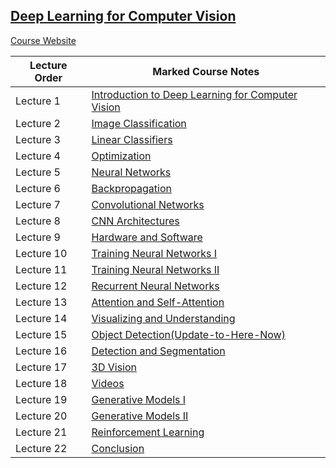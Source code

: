 ## [Deep Learning for Computer Vision](https://www.youtube.com/watch?v=dJYGatp4SvA&list=PL5-TkQAfAZFbzxjBHtzdVCWE0Zbhomg7r)

[Course Website](https://web.eecs.umich.edu/~justincj/teaching/eecs498/FA2020/)

Lecture Order| Marked Course Notes
--- | --- |
Lecture 1 | [Introduction to Deep Learning for Computer Vision](https://drive.google.com/file/d/1WNIROKvdkBtxKLBTBv-MeV_EoP3QTf9F/view?usp=sharing)
Lecture 2 | [Image Classification](https://drive.google.com/file/d/1W1nCFIS5j2ZIdVUIhLAeC6Nzr03wTuNN/view?usp=sharing)
Lecture 3 | [Linear Classifiers](https://drive.google.com/file/d/1E5lzOTC_iaAWcyW2HlcWToN0uUBRtnk3/view?usp=sharing)
Lecture 4 | [Optimization](https://drive.google.com/file/d/1qE_fMj0oAbfHm69V2hYbriksjXYkRY0D/view?usp=sharing)
Lecture 5 | [Neural Networks](https://drive.google.com/file/d/1b_vYdkpB21ezuoOo8UzRmqvTdbL_zdmR/view?usp=sharing)
Lecture 6 | [Backpropagation](https://drive.google.com/file/d/1rpMqzAIiXB5wLlw-JNNvjbEuxvlrRmry/view?usp=sharing)
Lecture 7 | [Convolutional Networks](https://drive.google.com/file/d/1-Mc3HGWSYrNv2HOjhOVSE7dNJEZIBkf6/view?usp=sharing)
Lecture 8 | [CNN Architectures](https://drive.google.com/file/d/1_2e11Ixk3L7Vaz0XBwrOGZxEt4qAC12p/view?usp=sharing)
Lecture 9 | [Hardware and Software](https://drive.google.com/file/d/1stt5P2NvSAMM3cYXNqSvCYAH-q5Mm9Ph/view?usp=sharing)
Lecture 10 | [Training Neural Networks I](https://drive.google.com/file/d/1Ffu5sS-_VkOM7x1XqjIyvzIaAaXqEsDw/view?usp=sharing)
Lecture 11 | [Training Neural Networks II](https://drive.google.com/file/d/12sqUOCBjbgJQsmAjTJgTXMa7_31N_2SI/view?usp=sharing)
Lecture 12 | [Recurrent Neural Networks](https://drive.google.com/file/d/1WZ69vBBRVizGZTlUkVsv_8GA9W8UA9Fv/view?usp=sharing)
Lecture 13 | [Attention and Self-Attention](https://drive.google.com/file/d/1EmmhwUcGTjAyI35dq1e75jyEdWZLAMd2/view?usp=sharing)
Lecture 14 | [Visualizing and Understanding](https://drive.google.com/file/d/1cf07D19m3SY60_qXhEIvbX3S27jhQ3Jc/view?usp=sharing)
Lecture 15 | [Object Detection(Update-to-Here-Now)](https://drive.google.com/file/d/16BkC2gTiCMfEH9vITYEshjYLu7pZWO6G/view?usp=sharing)
Lecture 16 | [Detection and Segmentation]()
Lecture 17 | [3D Vision]()
Lecture 18 | [Videos]()
Lecture 19 | [Generative Models I]()
Lecture 20 | [Generative Models II]()
Lecture 21 | [Reinforcement Learning]()
Lecture 22 | [Conclusion]()
